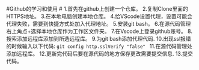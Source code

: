 #Github的学习和使用 #
1.首先在github上创建一个仓库。
2.复制Clone里面的HTTPS地址。
3.在本地电脑创建本地仓库。
4.给VScode设置代理，设置可能会代理失败，需要到快捷方式处加入代理地址。
5.安装git bash。
6.在源代码管理右上角点+选择本地仓库作为工作区文件夹。
7.在Vscode上登录github账号。
8.搜索添加远程库添加到所选远程库。
9.为git bash添加代理代码.
10.出现ssl报错的时候输入以下代码:
    ```git config http.sslVerify "false" ```
11.在源代码管理处添加远程库。
12.更新完代码后要在源代码的地方保存更改需要提交信息.
13.提交代码。